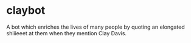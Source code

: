 claybot
=======

A bot which enriches the lives of many people by quoting an elongated shiiieeet at them when they mention Clay Davis.